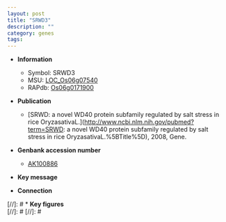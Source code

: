 ```yaml
---
layout: post
title: "SRWD3"
description: ""
category: genes
tags: 
---
```


* **Information**  
    + Symbol: SRWD3  
    + MSU: [LOC_Os06g07540](http://rice.plantbiology.msu.edu/cgi-bin/ORF_infopage.cgi?orf=LOC_Os06g07540)  
    + RAPdb: [Os06g0171900](http://rapdb.dna.affrc.go.jp/viewer/gbrowse_details/irgsp1?name=Os06g0171900)  

* **Publication**  
    + [SRWD: a novel WD40 protein subfamily regulated by salt stress in rice OryzasativaL.](http://www.ncbi.nlm.nih.gov/pubmed?term=SRWD: a novel WD40 protein subfamily regulated by salt stress in rice OryzasativaL.%5BTitle%5D), 2008, Gene.

* **Genbank accession number**  
    + [AK100886](http://www.ncbi.nlm.nih.gov/nuccore/AK100886)

* **Key message**  

* **Connection**  

[//]: # * **Key figures**  
[//]: # 
[//]: # 
